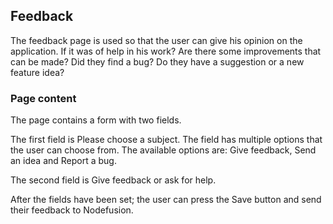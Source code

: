 ## Feedback

The feedback page is used so that the user can give his opinion on the application. 
If it was of help in his work?
Are there some improvements that can be made? 
Did they find a bug?
Do they have a suggestion or a new feature idea?

### Page content

The page contains a form with two fields.

The first field is Please choose a subject. The field has multiple options that the user can choose from.
The available options are: Give feedback, Send an idea and Report a bug.

The second field is Give feedback or ask for help.

After the fields have been set; the user can press the Save button and send their feedback to Nodefusion.